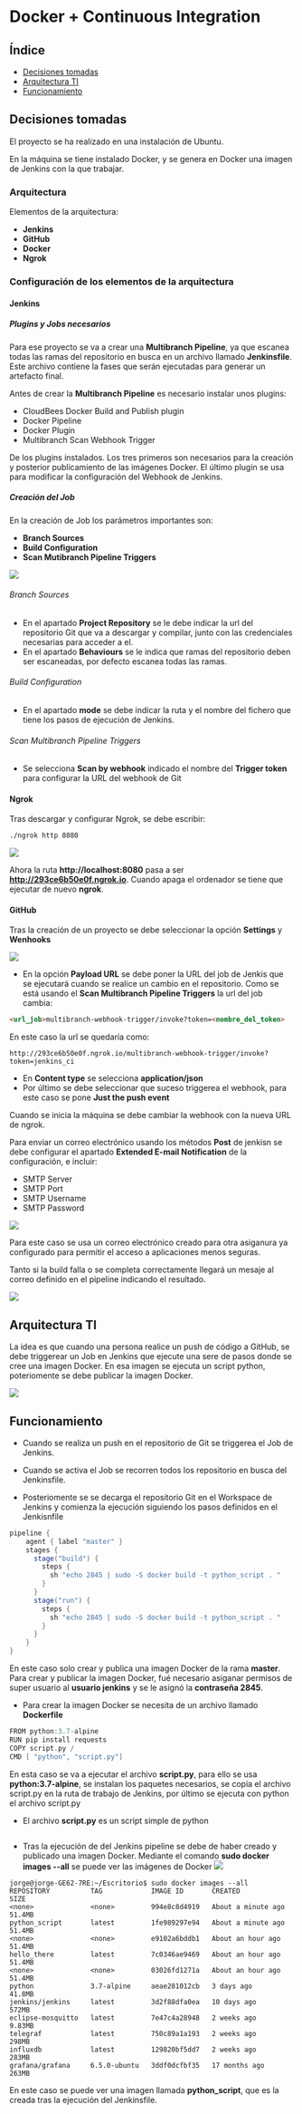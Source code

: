# Docker + Continuous Integration

## Índice

- [Decisiones tomadas](#decisiones_tomadas)
- [Arquitectura TI](#arquitectura_ti)
- [Funcionamiento](#funcionamiento)


## Decisiones tomadas

El proyecto se ha realizado en una instalación de Ubuntu.

En la máquina se tiene instalado Docker, y se genera en Docker una imagen de Jenkins con la que trabajar.


### Arquitectura

Elementos de la arquitectura:
- **Jenkins**
- **GitHub**
- **Docker**
- **Ngrok**

### Configuración de los elementos de la arquitectura

#### Jenkins

##### Plugins y Jobs necesarios

Para ese proyecto se va a crear una **Multibranch Pipeline**, ya que escanea todas las ramas del repositorio en busca en un archivo llamado **Jenkinsfile**. Este archivo contiene la fases que serán ejecutadas para generar un artefacto final.

Antes de crear la **Multibranch Pipeline** es necesario instalar unos plugins:
- CloudBees Docker Build and Publish plugin
- Docker Pipeline
- Docker Plugin
- Multibranch Scan Webhook Trigger

De los plugins instalados. Los tres primeros son necesarios para la creación y posterior publicamiento de las imágenes Docker. El último plugin se usa para modificar la configuración del Webhook de Jenkins.

##### Creación del Job

En la creación de Job los parámetros importantes son:
- **Branch Sources**
- **Build Configuration**
- **Scan Mutibranch Pipeline Triggers**

![](capturas/jenkins1.png)

###### Branch Sources
- En el apartado **Project Repository** se le debe indicar la url del repositorio Git que va a descargar y compilar, junto con las credenciales necesarias para acceder a el.
- En el apartado **Behaviours** se le indica que ramas del repositorio deben ser escaneadas, por defecto escanea todas las ramas.

###### Build Configuration
- En el apartado **mode** se debe indicar la ruta y el nombre del fichero que tiene los pasos de ejecución de Jenkins.

###### Scan Multibranch Pipeline Triggers
- Se selecciona **Scan by webhook** indicado el nombre del **Trigger token** para configurar la URL del webhook de Git

#### Ngrok

Tras descargar y configurar Ngrok, se debe escribir:
```bash
./ngrok http 8080
```
![](capturas/ngrok1.png)

Ahora la ruta **http://localhost:8080** pasa a ser **http://293ce6b50e0f.ngrok.io**. Cuando apaga el ordenador se tiene que ejecutar de nuevo **ngrok**.

#### GitHub

Tras la creación de un proyecto se debe seleccionar la opción **Settings** y **Wenhooks**

![](capturas/jenkins2.png)

- En la opción **Payload URL** se debe poner la URL del job de Jenkis que se ejecutará cuando se realice un cambio en el repositorio. Como se está usando el **Scan Multibranch Pipeline Triggers** la url del job cambia:
```html
<url_job>multibranch-webhook-trigger/invoke?token=<nombre_del_token>
```
En este caso la url se quedaría como:
```
http://293ce6b50e0f.ngrok.io/multibranch-webhook-trigger/invoke?token=jenkins_ci
```
- En **Content type** se selecciona **application/json**
- Por último se debe seleccionar que suceso triggerea el webhook, para este caso se pone **Just the push event**

Cuando se inicia la máquina se debe cambiar la webhook con la nueva URL de ngrok.

Para enviar un correo electrónico usando los métodos **Post** de jenkisn se debe configurar el apartado **Extended E-mail Notification** de la configuración, e incluir:
- SMTP Server
- SMTP Port
- SMTP Username
- SMTP Password

![](capturas/email.png)

Para este caso se usa un correo electrónico creado para otra asiganura ya configurado para permitir el acceso a aplicaciones menos seguras.

Tanto si la build falla o se completa correctamente llegará un mesaje al correo definido en el pipeline indicando el resultado. 

![](capturas/email2.png)

## Arquitectura TI

La idea es que cuando una persona realice un push de código a GitHub, se debe triggerear un Job en Jenkins que ejecute una sere de pasos donde se cree una imagen Docker. En esa imagen se ejecuta un script python, poteriomente se debe publicar la imagen Docker.

![](capturas/arq.png)

## Funcionamiento

- Cuando se realiza un push en el repositorio de Git se triggerea el Job de Jenkins.

- Cuando se activa el Job se recorren todos los repositorio en busca del Jenkinsfile.

- Posteriomente se se decarga el repositorio Git en el Workspace de Jenkins y comienza la ejecución siguiendo los pasos definidos en el Jenkisnfile
```groovy
pipeline {
    agent { label "master" }
    stages {
      stage("build") {
        steps {
          sh "echo 2845 | sudo -S docker build -t python_script . "
        }
      }
      stage("run") {
        steps {
          sh "echo 2845 | sudo -S docker build -t python_script . "
        }
      }
    }
}
```
En este caso solo crear y publica una imagen Docker de la rama **master**. Para crear y publicar la imagen Docker, fué necesario asiganar permisos de super usuario al **usuario jenkins** y se le asignó la **contraseña 2845**.

- Para crear la imagen Docker se necesita de un archivo llamado **Dockerfile**
```groovy
FROM python:3.7-alpine
RUN pip install requests
COPY script.py /
CMD [ "python", "script.py"]
```
En esta caso se va a ejecutar el archivo **script.py**, para ello se usa **python:3.7-alpine**, se instalan los paquetes necesarios, se copia el archivo script.py en la ruta de trabajo de Jenkins, por último se ejecuta con python el archivo script.py
- El archivo **script.py** es un script simple de python
```python
```
- Tras la ejecución de del Jenkins pipeline se debe de haber creado y publicado una imagen Docker. Mediante el comando **sudo docker images --all** se puede ver las imágenes de Docker
![](capturas/jenkins3.png)
```shell
jorge@jorge-GE62-7RE:~/Escritorio$ sudo docker images --all
REPOSITORY          TAG            IMAGE ID       CREATED              SIZE
<none>              <none>         994e8c8d4919   About a minute ago   51.4MB
python_script       latest         1fe989297e94   About a minute ago   51.4MB
<none>              <none>         e9102a6bddb1   About an hour ago    51.4MB
hello_there         latest         7c0346ae9469   About an hour ago    51.4MB
<none>              <none>         03026fd1271a   About an hour ago    51.4MB
python              3.7-alpine     aeae281012cb   3 days ago           41.8MB
jenkins/jenkins     latest         3d2f88dfa0ea   10 days ago          572MB
eclipse-mosquitto   latest         7e47c4a28948   2 weeks ago          9.83MB
telegraf            latest         750c89a1a193   2 weeks ago          298MB
influxdb            latest         129820bf5dd7   2 weeks ago          283MB
grafana/grafana     6.5.0-ubuntu   3ddf0dcfbf35   17 months ago        263MB
```
En este caso se puede ver una imagen llamada **python_script**, que es la creada tras la ejecución del Jenkinsfile.
